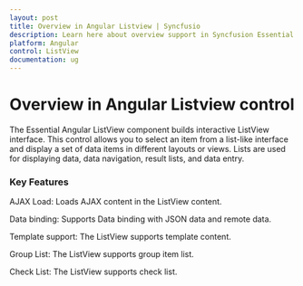 ```yaml
---
layout: post
title: Overview in Angular Listview | Syncfusio
description: Learn here about overview support in Syncfusion Essential Angular Listview control, its elements and more details.
platform: Angular
control: ListView
documentation: ug
---
```


# Overview in Angular Listview control

The Essential Angular ListView component builds interactive ListView interface. This control allows you to select an item from a list-like interface and display a set of data items in different layouts or views. Lists are used for displaying data, data navigation, result lists, and data entry.

### Key Features

AJAX Load: Loads AJAX content in the ListView content.

Data binding: Supports Data binding with JSON data and remote data.

Template support: The ListView supports template content.

Group List: The ListView supports group item list.

Check List: The ListView supports check list.

